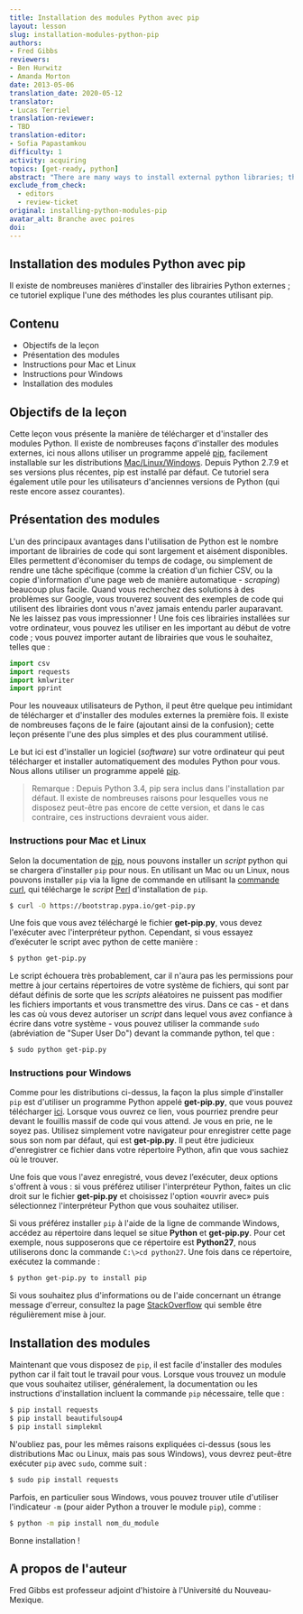 ```yaml
---
title: Installation des modules Python avec pip
layout: lesson
slug: installation-modules-python-pip
authors: 
- Fred Gibbs
reviewers:
- Ben Hurwitz
- Amanda Morton
date: 2013-05-06
translation_date: 2020-05-12
translator: 
- Lucas Terriel
translation-reviewer: 
- TBD
translation-editor:
- Sofia Papastamkou
difficulty: 1
activity: acquiring
topics: [get-ready, python]
abstract: "There are many ways to install external python libraries; this tutorial explains one of the most common methods using pip."
exclude_from_check:
  - editors
  - review-ticket
original: installing-python-modules-pip
avatar_alt: Branche avec poires
doi: 
---
```


Installation des modules Python avec pip
-----------------------

Il existe de nombreuses manières d'installer des librairies Python externes ; ce tutoriel explique l'une des méthodes les plus courantes utilisant pip.

Contenu
-----------------------

- Objectifs de la leçon
- Présentation des modules
- Instructions pour Mac et Linux
- Instructions pour Windows
- Installation des modules

Objectifs de la leçon
-----------------------

Cette leçon vous présente la manière de télécharger et d'installer des modules Python. Il existe de nombreuses façons d'installer des modules externes, ici nous allons utiliser un programme appelé [pip], facilement installable sur les distributions [Mac/Linux/Windows]. Depuis Python 2.7.9 et ses versions plus récentes, pip est installé par défaut. Ce tutoriel sera également utile pour les utilisateurs d'anciennes versions de Python (qui reste encore assez courantes).


Présentation des modules
-----------------

L'un des principaux avantages dans l'utilisation de Python est le nombre important de librairies de code qui sont largement et aisément disponibles. Elles permettent d'économiser du temps de codage, ou simplement de rendre une tâche spécifique (comme la création d'un fichier CSV, ou la copie d'information d'une page web de manière automatique - *scraping*) beaucoup plus facile. Quand vous recherchez des solutions à des problèmes sur Google, vous trouverez souvent des exemples de code qui utilisent des librairies dont vous n'avez jamais entendu parler auparavant. Ne les laissez pas vous impressionner ! Une fois ces librairies installées sur votre ordinateur, vous pouvez les utiliser en les important au début de votre code ; vous pouvez importer autant de librairies que vous le souhaitez, telles que :

```python
import csv
import requests
import kmlwriter
import pprint
```
Pour les nouveaux utilisateurs de Python, il peut être quelque peu intimidant de télécharger et d'installer des modules externes la première fois. Il existe de nombreuses façons de le faire (ajoutant ainsi de la confusion); cette leçon présente l'une des plus simples et des plus couramment utilisé.

Le but ici est d'installer un logiciel (*software*) sur votre ordinateur qui peut télécharger et installer automatiquement des modules Python pour vous. Nous allons utiliser un programme appelé [pip].


> Remarque : Depuis Python 3.4, pip sera inclus dans l'installation par défaut. Il existe de nombreuses raisons pour lesquelles vous ne disposez peut-être pas encore de cette version, et dans le cas contraire, ces instructions devraient vous aider.


### Instructions pour Mac et Linux

Selon la documentation de [pip], nous pouvons installer un *script* python qui se chargera d'installer `pip` pour nous. En utilisant un Mac ou un Linux, nous pouvons installer `pip` via la ligne de commande en utilisant la [commande curl], qui télécharge le *script* [Perl](https://fr.wikipedia.org/wiki/Perl_(langage)) d'installation de `pip`.  

```bash
$ curl -O https://bootstrap.pypa.io/get-pip.py
```
Une fois que vous avez téléchargé le fichier **get-pip.py**, vous devez l'exécuter avec l'interpréteur python. Cependant, si vous essayez d’exécuter le script avec python de cette manière :

```bash
$ python get-pip.py
```
Le script échouera très probablement, car il n'aura pas les permissions pour mettre à jour certains répertoires de votre système de fichiers, qui sont par défaut définis de sorte que les *scripts* aléatoires ne puissent pas modifier les fichiers importants et vous transmettre des virus. Dans ce cas - et dans les cas où vous devez autoriser un *script* dans lequel vous avez confiance à écrire dans votre système - vous pouvez utiliser la commande `sudo` (abréviation de "Super User Do") devant la commande python, tel que :

```bash
$ sudo python get-pip.py
```

### Instructions pour Windows

Comme pour les distributions ci-dessus, la façon la plus simple d'installer `pip` est d'utiliser un programme Python appelé **get-pip.py**, que vous pouvez télécharger [ici](https://bootstrap.pypa.io/get-pip.py). Lorsque vous ouvrez ce lien, vous pourriez prendre peur devant le fouillis massif de code qui vous attend. Je vous en prie, ne le soyez pas. Utilisez simplement votre navigateur pour enregistrer cette page sous son nom par défaut, qui est **get-pip.py**. Il peut être judicieux d'enregistrer ce fichier dans votre répertoire Python, afin que vous sachiez où le trouver.

Une fois que vous l'avez enregistré, vous devez l’exécuter, deux options s'offrent à vous : si vous préférez utiliser l'interpréteur Python, faites un clic droit sur le fichier **get-pip.py** et choisissez l'option «ouvrir avec» puis sélectionnez l'interpréteur Python que vous souhaitez utiliser.

Si vous préférez installer `pip` à l'aide de la ligne de commande Windows, accédez au répertoire dans lequel se situe **Python** et **get-pip.py**. Pour cet exemple, nous supposerons que ce répertoire est **Python27**, nous utiliserons donc la commande `C:\>cd python27`. Une fois dans ce répertoire, exécutez la commande :

```bash
$ python get-pip.py to install pip
```
Si vous souhaitez plus d'informations ou de l'aide concernant un étrange message d'erreur, consultez la page [StackOverflow](https://stackoverflow.com/questions/4750806/how-to-install-pip-on-windows) qui semble être régulièrement mise à jour.


Installation des modules
--------------------------

Maintenant que vous disposez de `pip`, il est facile d'installer des modules python car il fait tout le travail pour vous. Lorsque vous trouvez un module que vous souhaitez utiliser, généralement, la documentation ou les instructions d'installation incluent la commande `pip` nécessaire, telle que :

```bash
$ pip install requests
$ pip install beautifulsoup4
$ pip install simplekml
```

N'oubliez pas, pour les mêmes raisons expliquées ci-dessus (sous les distributions Mac ou Linux, mais pas sous Windows), vous devrez peut-être exécuter `pip` avec `sudo`, comme suit :

```bash
$ sudo pip install requests
```
Parfois, en particulier sous Windows, vous pouvez trouver utile d'utiliser l'indicateur `-m` (pour aider Python a trouver le module `pip`), comme :

```bash
$ python -m pip install nom_du_module
```

Bonne installation ! 

A propos de l'auteur
--------------------------

Fred Gibbs est professeur adjoint d'histoire à l'Université du Nouveau-Mexique.

[pip]: https://pip.pypa.io/en/stable/
[Mac/Linux/Windows]: https://docs.python.org/fr/3.5/installing/index.html#how-do-i
[commande curl]: https://riptutorial.com/fr/curl